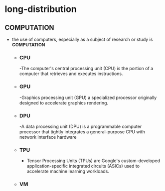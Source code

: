 # long-distribution  
## COMPUTATION  
- the use of computers, especially as a subject of research or study is **COMPUTATION**
   - ### CPU
      -The computer's central processing unit (CPU) is the portion of a computer that retrieves and executes instructions.
   - ### GPU
      -Graphics processing unit (GPU) a specialized processor originally designed to accelerate graphics rendering.
   - ### DPU
      -A data processing unit (DPU) is a programmable computer processor that tightly integrates a general-purpose CPU with network interface hardware
   - ### TPU
      - Tensor Processing Units (TPUs) are Google's custom-developed application-specific integrated circuits (ASICs) used to accelerate machine learning workloads.
   - ### VM

